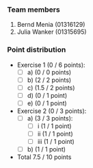 ### Team members
1. Bernd Menia  (01316129)
2. Julia Wanker (01315695) 

### Point distribution
- Exercise 1 (0 / 6 points):
  - [ ] a) (0 / 0 points)
  - [ ] b) (2 / 2 points)
  - [ ] c) (1.5 / 2 points)
  - [ ] d) (0 / 1 point)
  - [ ] e) (0 / 1 point)
  
- Exercise 2 (0 / 3 points):
  - [ ] a)    (3 / 3 points):
    - [ ] i   (1 / 1 point)
    - [ ] ii  (1 / 1 point)
    - [ ] iii (1 / 1 point)
    
  - [ ] b) (1 / 1 point)
 
- Total 7.5 / 10 points
